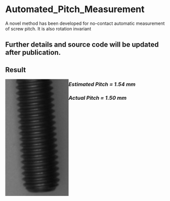 # Automated_Pitch_Measurement

A novel method has been developed for no-contact automatic measurement of screw pitch. It is also rotation invariant

## Further details and source code will be updated after publication.

## Result
<img align="left" src="/Results/M10x70_No_HeadFlowchart.jpg" alt="Input" width="200"/>

### *Estimated Pitch = 1.54 mm*
### *Actual Pitch = 1.50 mm*
